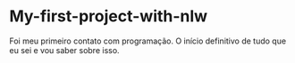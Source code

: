 # My-first-project-with-nlw
Foi meu primeiro contato com programação. O início definitivo de tudo que eu sei e vou saber sobre isso.

